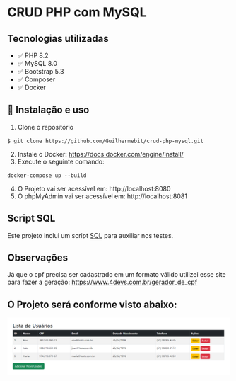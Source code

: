 # CRUD PHP com MySQL

## Tecnologias utilizadas
- ✅ PHP 8.2
- ✅ MySQL 8.0
- ✅ Bootstrap 5.3
- ✅ Composer 
- ✅ Docker

## :rocket: Instalação e uso
1. Clone o repositório
```
$ git clone https://github.com/Guilhermebit/crud-php-mysql.git
```
2. Instale o Docker: https://docs.docker.com/engine/install/
3. Execute o seguinte comando:
```
docker-compose up --build
```
4. O Projeto vai ser acessível em: http://localhost:8080
5. O phpMyAdmin vai ser acessível em: http://localhost:8081

## Script SQL
Este projeto inclui um script [SQL](Contents/schema.sql) para auxiliar nos testes.

## Observações
Já que o cpf precisa ser cadastrado em um formato válido utilizei esse site para fazer a geração: https://www.4devs.com.br/gerador_de_cpf

## O Projeto será conforme visto abaixo: 

![Lista de Usuários](Contents/lista_crud.png)
